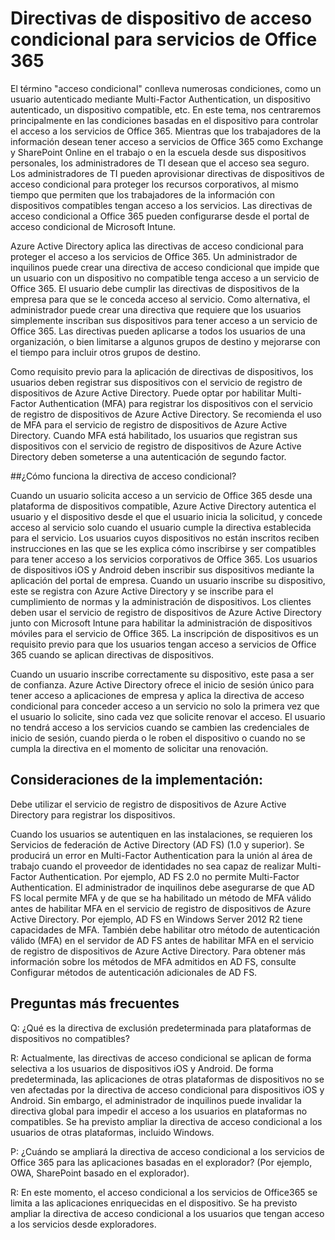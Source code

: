 <properties
	pageTitle="Directivas de dispositivo de acceso condicional para servicios de Office 365 | Microsoft Azure"
	description="Detalles sobre cómo las condiciones basadas en el dispositivo controlan el acceso a los servicios de Office 365. Mientras que los trabajadores de la información desean tener acceso a servicios de Office 365 como Exchange y SharePoint Online en el trabajo o en la escuela desde sus dispositivos personales, los administradores de TI desean que el acceso sea seguro. Los administradores de TI pueden aprovisionar directivas de dispositivos de acceso condicional para proteger los recursos corporativos, al mismo tiempo que permiten que los trabajadores de la información con dispositivos compatibles tengan acceso a los servicios."
	services="active-directory"
	documentationCenter=""
	authors="femila"
	manager="swadhwa"
	editor=""/>

<tags
	ms.service="active-directory"
	ms.workload="identity"
	ms.tgt_pltfrm="na"
	ms.devlang="na"
	ms.topic="article"
	ms.date="06/23/2016"
	ms.author="femila"/>
# Directivas de dispositivo de acceso condicional para servicios de Office 365

El término "acceso condicional" conlleva numerosas condiciones, como un usuario autenticado mediante Multi-Factor Authentication, un dispositivo autenticado, un dispositivo compatible, etc. En este tema, nos centraremos principalmente en las condiciones basadas en el dispositivo para controlar el acceso a los servicios de Office 365. Mientras que los trabajadores de la información desean tener acceso a servicios de Office 365 como Exchange y SharePoint Online en el trabajo o en la escuela desde sus dispositivos personales, los administradores de TI desean que el acceso sea seguro. Los administradores de TI pueden aprovisionar directivas de dispositivos de acceso condicional para proteger los recursos corporativos, al mismo tiempo que permiten que los trabajadores de la información con dispositivos compatibles tengan acceso a los servicios. Las directivas de acceso condicional a Office 365 pueden configurarse desde el portal de acceso condicional de Microsoft Intune.

Azure Active Directory aplica las directivas de acceso condicional para proteger el acceso a los servicios de Office 365. Un administrador de inquilinos puede crear una directiva de acceso condicional que impide que un usuario con un dispositivo no compatible tenga acceso a un servicio de Office 365. El usuario debe cumplir las directivas de dispositivos de la empresa para que se le conceda acceso al servicio. Como alternativa, el administrador puede crear una directiva que requiere que los usuarios simplemente inscriban sus dispositivos para tener acceso a un servicio de Office 365. Las directivas pueden aplicarse a todos los usuarios de una organización, o bien limitarse a algunos grupos de destino y mejorarse con el tiempo para incluir otros grupos de destino.

Como requisito previo para la aplicación de directivas de dispositivos, los usuarios deben registrar sus dispositivos con el servicio de registro de dispositivos de Azure Active Directory. Puede optar por habilitar Multi-Factor Authentication (MFA) para registrar los dispositivos con el servicio de registro de dispositivos de Azure Active Directory. Se recomienda el uso de MFA para el servicio de registro de dispositivos de Azure Active Directory. Cuando MFA está habilitado, los usuarios que registran sus dispositivos con el servicio de registro de dispositivos de Azure Active Directory deben someterse a una autenticación de segundo factor.

##¿Cómo funciona la directiva de acceso condicional?

Cuando un usuario solicita acceso a un servicio de Office 365 desde una plataforma de dispositivos compatible, Azure Active Directory autentica el usuario y el dispositivo desde el que el usuario inicia la solicitud, y concede acceso al servicio solo cuando el usuario cumple la directiva establecida para el servicio. Los usuarios cuyos dispositivos no están inscritos reciben instrucciones en las que se les explica cómo inscribirse y ser compatibles para tener acceso a los servicios corporativos de Office 365. Los usuarios de dispositivos iOS y Android deben inscribir sus dispositivos mediante la aplicación del portal de empresa. Cuando un usuario inscribe su dispositivo, este se registra con Azure Active Directory y se inscribe para el cumplimiento de normas y la administración de dispositivos. Los clientes deben usar el servicio de registro de dispositivos de Azure Active Directory junto con Microsoft Intune para habilitar la administración de dispositivos móviles para el servicio de Office 365. La inscripción de dispositivos es un requisito previo para que los usuarios tengan acceso a servicios de Office 365 cuando se aplican directivas de dispositivos.

Cuando un usuario inscribe correctamente su dispositivo, este pasa a ser de confianza. Azure Active Directory ofrece el inicio de sesión único para tener acceso a aplicaciones de empresa y aplica la directiva de acceso condicional para conceder acceso a un servicio no solo la primera vez que el usuario lo solicite, sino cada vez que solicite renovar el acceso. El usuario no tendrá acceso a los servicios cuando se cambien las credenciales de inicio de sesión, cuando pierda o le roben el dispositivo o cuando no se cumpla la directiva en el momento de solicitar una renovación.

## Consideraciones de la implementación:
Debe utilizar el servicio de registro de dispositivos de Azure Active Directory para registrar los dispositivos.

Cuando los usuarios se autentiquen en las instalaciones, se requieren los Servicios de federación de Active Directory (AD FS) (1.0 y superior). Se producirá un error en Multi-Factor Authentication para la unión al área de trabajo cuando el proveedor de identidades no sea capaz de realizar Multi-Factor Authentication. Por ejemplo, AD FS 2.0 no permite Multi-Factor Authentication. El administrador de inquilinos debe asegurarse de que AD FS local permite MFA y de que se ha habilitado un método de MFA válido antes de habilitar MFA en el servicio de registro de dispositivos de Azure Active Directory. Por ejemplo, AD FS en Windows Server 2012 R2 tiene capacidades de MFA. También debe habilitar otro método de autenticación válido (MFA) en el servidor de AD FS antes de habilitar MFA en el servicio de registro de dispositivos de Azure Active Directory. Para obtener más información sobre los métodos de MFA admitidos en AD FS, consulte Configurar métodos de autenticación adicionales de AD FS.

## Preguntas más frecuentes

Q: ¿Qué es la directiva de exclusión predeterminada para plataformas de dispositivos no compatibles?

R: Actualmente, las directivas de acceso condicional se aplican de forma selectiva a los usuarios de dispositivos iOS y Android. De forma predeterminada, las aplicaciones de otras plataformas de dispositivos no se ven afectadas por la directiva de acceso condicional para dispositivos iOS y Android. Sin embargo, el administrador de inquilinos puede invalidar la directiva global para impedir el acceso a los usuarios en plataformas no compatibles. Se ha previsto ampliar la directiva de acceso condicional a los usuarios de otras plataformas, incluido Windows.

P: ¿Cuándo se ampliará la directiva de acceso condicional a los servicios de Office 365 para las aplicaciones basadas en el explorador? (Por ejemplo, OWA, SharePoint basado en el explorador).

R: En este momento, el acceso condicional a los servicios de Office365 se limita a las aplicaciones enriquecidas en el dispositivo. Se ha previsto ampliar la directiva de acceso condicional a los usuarios que tengan acceso a los servicios desde exploradores.

<!---HONumber=AcomDC_0629_2016-->